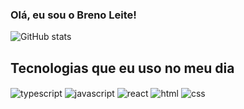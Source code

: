 ### Olá, eu sou o Breno Leite! 

![GitHub stats](https://github-readme-stats.vercel.app/api?username=brenoleitep&show_icons=true&theme=radical)

## Tecnologias que eu uso no meu dia 
<div style="display: inline_block">
  <img align="center" src="https://img.shields.io/badge/TypeScript-007ACC?style=for-the-badge&logo=typescript&logoColor=white" alt="typescript"/>
  <img align="center" src="https://img.shields.io/badge/JavaScript-F7DF1E?style=for-the-badge&logo=javascript&logoColor=black" alt="javascript"/>
  <img align="center" src="https://img.shields.io/badge/React-20232A?style=for-the-badge&logo=react&logoColor=61DAFB" alt="react"/>
  <img align="center" src="https://img.shields.io/badge/HTML-239120?style=for-the-badge&logo=html5&logoColor=white" alt="html"/>
  <img align="center" src="https://img.shields.io/badge/CSS-239120?&style=for-the-badge&logo=css3&logoColor=white" alt="css"/>
</div>


